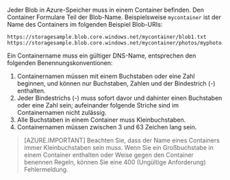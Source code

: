 Jeder Blob in Azure-Speicher muss in einem Container befinden. Den Container Formulare Teil der Blob-Name. Beispielsweise `mycontainer` ist der Name des Containers im folgenden Beispiel Blob-URIs:

    https://storagesample.blob.core.windows.net/mycontainer/blob1.txt
    https://storagesample.blob.core.windows.net/mycontainer/photos/myphoto.jpg

Ein Containername muss ein gültiger DNS-Name, entsprechen den folgenden Benennungskonventionen:

1. Containernamen müssen mit einem Buchstaben oder eine Zahl beginnen, und können nur Buchstaben, Zahlen und der Bindestrich (-) enthalten.
1. Jeder Bindestrichs (-) muss sofort davor und dahinter einen Buchstaben oder eine Zahl sein; aufeinander folgende Striche sind im Containernamen nicht zulässig.
1. Alle Buchstaben in einem Container muss Kleinbuchstaben.
1. Containernamen müssen zwischen 3 und 63 Zeichen lang sein.

> [AZURE.IMPORTANT] Beachten Sie, dass der Name eines Containers immer Kleinbuchstaben sein muss. Wenn Sie ein Großbuchstabe in einem Container enthalten oder Weise gegen den Container benennen Regeln, können Sie eine 400 (Ungültige Anforderung) Fehlermeldung. 